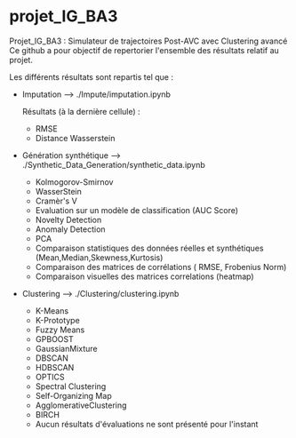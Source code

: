 # projet_IG_BA3
Projet_IG_BA3 : Simulateur de trajectoires Post-AVC avec Clustering avancé
Ce github a pour objectif de repertorier l'ensemble des résultats relatif au projet.

Les différents résultats sont repartis tel que :

- Imputation --> ./Impute/imputation.ipynb  

    Résultats (à la dernière cellule) :
    - RMSE
    - Distance Wasserstein

- Génération synthétique --> ./Synthetic_Data_Generation/synthetic_data.ipynb

  - Kolmogorov-Smirnov
  - WasserStein
  - Cramèr's V
  - Evaluation sur un modèle de classification (AUC Score)
  - Novelty Detection
  - Anomaly Detection
  - PCA
  - Comparaison statistiques des données réelles et synthétiques (Mean,Median,Skewness,Kurtosis)
  - Comparaison des matrices de corrélations ( RMSE, Frobenius Norm)
  - Comparaison visuelles des matrices correlations (heatmap)
- Clustering --> ./Clustering/clustering.ipynb
     - K-Means
     - K-Prototype
     - Fuzzy Means
     - GPBOOST
     - GaussianMixture
     - DBSCAN
     - HDBSCAN
     - OPTICS
     - Spectral Clustering
     - Self-Organizing Map
     - AgglomerativeClustering
     - BIRCH
  - Aucun résultats d'évaluations ne sont présenté pour l'instant
    
